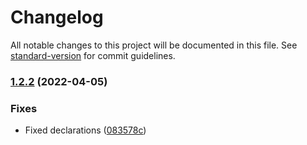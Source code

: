 # Changelog

All notable changes to this project will be documented in this file. See [standard-version](https://github.com/conventional-changelog/standard-version) for commit guidelines.

### [1.2.2](https://github.com/cmath10/js-mapper/compare/v1.2.1...v1.2.2) (2022-04-05)


### Fixes

* Fixed declarations ([083578c](https://github.com/cmath10/js-mapper/commit/083578c8035e8f02b4225e2c7c5f09cda5becc78))
